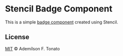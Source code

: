 # Stencil Badge Component

This is a simple [badge component](./src/components/badge/readme.md) created using Stencil.

## License

[MIT](LICENSE) © Ademílson F. Tonato